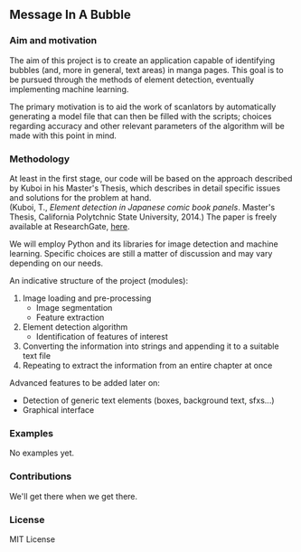 ## Message In A Bubble

### Aim and motivation

The aim of this project is to create an application capable of identifying bubbles (and, more in general, text areas) in manga pages. This goal is to be pursued through the methods of element detection, eventually implementing machine learning.

The primary motivation is to aid the work of scanlators by automatically generating a model file that can then be filled with the scripts; choices regarding accuracy and other relevant parameters of the algorithm will be made with this point in mind.

### Methodology

At least in the first stage, our code will be based on the approach described by Kuboi in his Master's Thesis, which describes in detail specific issues and solutions for the problem at hand.  
(Kuboi, T., _Element detection in Japanese comic book panels_. Master's Thesis, California Polytchnic State University, 2014.) The paper is freely available at ResearchGate, [here](https://www.researchgate.net/publication/270546570_ELEMENT_DETECTION_IN_JAPANESE_COMIC_BOOK_PANELS).

We will employ Python and its libraries for image detection and machine learning.  Specific choices are still a matter of discussion and may vary depending on our needs.

An indicative structure of the project (modules):
1. Image loading and pre-processing
	- Image segmentation
	- Feature extraction
2. Element detection algorithm
	- Identification of features of interest
3. Converting the information into strings and appending it to a suitable text file
4. Repeating to extract the information from an entire chapter at once

Advanced features to be added later on:
- Detection of generic text elements (boxes, background text, sfxs...)
- Graphical interface

### Examples

No examples yet.

 ### Contributions

We'll get there when we get there.

### License 

MIT License
